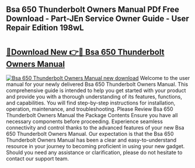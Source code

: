## Bsa 650 Thunderbolt Owners Manual PDf Free Download - Part-JEn Service Owner Guide - User Repair Edition 198wL

# <h2><a href="http://bc64382.oget.top/?id=Bsa+650+Thunderbolt+Owners+Manual">🔗Download New 👉🔴 Bsa 650 Thunderbolt Owners Manual</a></h2>

[![Bsa 650 Thunderbolt Owners Manual new download](https://i.imgur.com/5g1atiW.png)](http://bc64382.oget.top/?id=Bsa+650+Thunderbolt+Owners+Manual)
Welcome to the user manual for your newly delivered Bsa 650 Thunderbolt Owners Manual. This comprehensive guide is intended to help you get started with your product and provide you with a thorough understanding of its features, functions, and capabilities. You will find step-by-step instructions for installation, operation, maintenance, and troubleshooting. Please Review Bsa 650 Thunderbolt Owners Manual the Package Contents Ensure you have all necessary components before proceeding. Experience seamless connectivity and control thanks to the advanced features of your new Bsa 650 Thunderbolt Owners Manual. Our expectation is that the Bsa 650 Thunderbolt Owners Manual has been a clear and easy-to-understand resource in your journey to becoming proficient in using your new gadget. Should you need any assistance or clarification, please do not hesitate to contact our support team.
